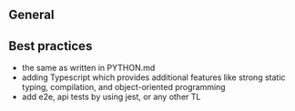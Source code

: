 ## General

## Best practices
- the same as written in PYTHON.md
- adding Typescript which provides additional 
features like strong static typing, compilation, and object-oriented programming
- add e2e, api tests by using jest, or any other TL